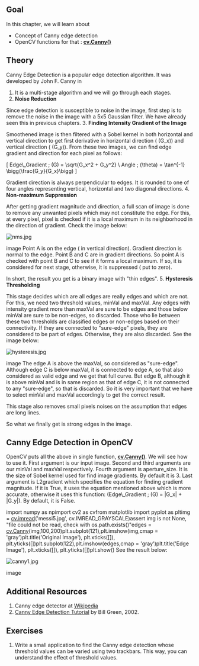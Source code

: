 
## Goal

In this chapter, we will learn about

* Concept of Canny edge detection
* OpenCV functions for that : **[cv.Canny()](../../dd/d1a/group__imgproc__feature.html#ga04723e007ed888ddf11d9ba04e2232de "Finds edges in an image using the Canny algorithm  . ")**

## Theory

Canny Edge Detection is a popular edge detection algorithm. It was developed by John F. Canny in

1. It is a multi-stage algorithm and we will go through each stages.
2. **Noise Reduction**

Since edge detection is susceptible to noise in the image, first step is to remove the noise in the image with a 5x5 Gaussian filter. We have already seen this in previous chapters.
3. **Finding Intensity Gradient of the Image**

Smoothened image is then filtered with a Sobel kernel in both horizontal and vertical direction to get first derivative in horizontal direction ( \(G\_x\)) and vertical direction ( \(G\_y\)). From these two images, we can find edge gradient and direction for each pixel as follows:

\[ Edge\\_Gradient \; (G) = \sqrt{G\_x^2 + G\_y^2} \\ Angle \; (\theta) = \tan^{-1} \bigg(\frac{G\_y}{G\_x}\bigg) \]

Gradient direction is always perpendicular to edges. It is rounded to one of four angles representing vertical, horizontal and two diagonal directions.
4. **Non-maximum Suppression**

After getting gradient magnitude and direction, a full scan of image is done to remove any unwanted pixels which may not constitute the edge. For this, at every pixel, pixel is checked if it is a local maximum in its neighborhood in the direction of gradient. Check the image below:

![nms.jpg](../../nms.jpg)

image
 Point A is on the edge ( in vertical direction). Gradient direction is normal to the edge. Point B and C are in gradient directions. So point A is checked with point B and C to see if it forms a local maximum. If so, it is considered for next stage, otherwise, it is suppressed ( put to zero).

In short, the result you get is a binary image with "thin edges".
5. **Hysteresis Thresholding**

This stage decides which are all edges are really edges and which are not. For this, we need two threshold values, minVal and maxVal. Any edges with intensity gradient more than maxVal are sure to be edges and those below minVal are sure to be non-edges, so discarded. Those who lie between these two thresholds are classified edges or non-edges based on their connectivity. If they are connected to "sure-edge" pixels, they are considered to be part of edges. Otherwise, they are also discarded. See the image below:

![hysteresis.jpg](../../hysteresis.jpg)

image
 The edge A is above the maxVal, so considered as "sure-edge". Although edge C is below maxVal, it is connected to edge A, so that also considered as valid edge and we get that full curve. But edge B, although it is above minVal and is in same region as that of edge C, it is not connected to any "sure-edge", so that is discarded. So it is very important that we have to select minVal and maxVal accordingly to get the correct result.

This stage also removes small pixels noises on the assumption that edges are long lines.

So what we finally get is strong edges in the image.

## Canny Edge Detection in OpenCV

OpenCV puts all the above in single function, **[cv.Canny()](../../dd/d1a/group__imgproc__feature.html#ga04723e007ed888ddf11d9ba04e2232de "Finds edges in an image using the Canny algorithm  . ")**. We will see how to use it. First argument is our input image. Second and third arguments are our minVal and maxVal respectively. Fourth argument is aperture\_size. It is the size of Sobel kernel used for find image gradients. By default it is 3. Last argument is L2gradient which specifies the equation for finding gradient magnitude. If it is True, it uses the equation mentioned above which is more accurate, otherwise it uses this function: \(Edge\\_Gradient \; (G) = |G\_x| + |G\_y|\). By default, it is False. 

import numpy as npimport cv2 as cvfrom matplotlib import pyplot as pltimg = [cv.imread](../../d4/da8/group__imgcodecs.html#ga288b8b3da0892bd651fce07b3bbd3a56 "../../d4/da8/group__imgcodecs.html#ga288b8b3da0892bd651fce07b3bbd3a56")('messi5.jpg', cv.IMREAD\_GRAYSCALE)assert img is not None, "file could not be read, check with os.path.exists()"edges = [cv.Canny](../../dd/d1a/group__imgproc__feature.html#ga2a671611e104c093843d7b7fc46d24af "../../dd/d1a/group__imgproc__feature.html#ga2a671611e104c093843d7b7fc46d24af")(img,100,200)plt.subplot(121),plt.imshow(img,cmap = 'gray')plt.title('Original Image'), plt.xticks([]), plt.yticks([])plt.subplot(122),plt.imshow(edges,cmap = 'gray')plt.title('Edge Image'), plt.xticks([]), plt.yticks([])plt.show() See the result below:

![canny1.jpg](../../canny1.jpg)

image
## Additional Resources

1. Canny edge detector at [Wikipedia](http://en.wikipedia.org/wiki/Canny_edge_detector "http://en.wikipedia.org/wiki/Canny_edge_detector")
2. [Canny Edge Detection Tutorial](http://dasl.unlv.edu/daslDrexel/alumni/bGreen/www.pages.drexel.edu/_weg22/can_tut.html "http://dasl.unlv.edu/daslDrexel/alumni/bGreen/www.pages.drexel.edu/_weg22/can_tut.html") by Bill Green, 2002.

## Exercises

1. Write a small application to find the Canny edge detection whose threshold values can be varied using two trackbars. This way, you can understand the effect of threshold values.

